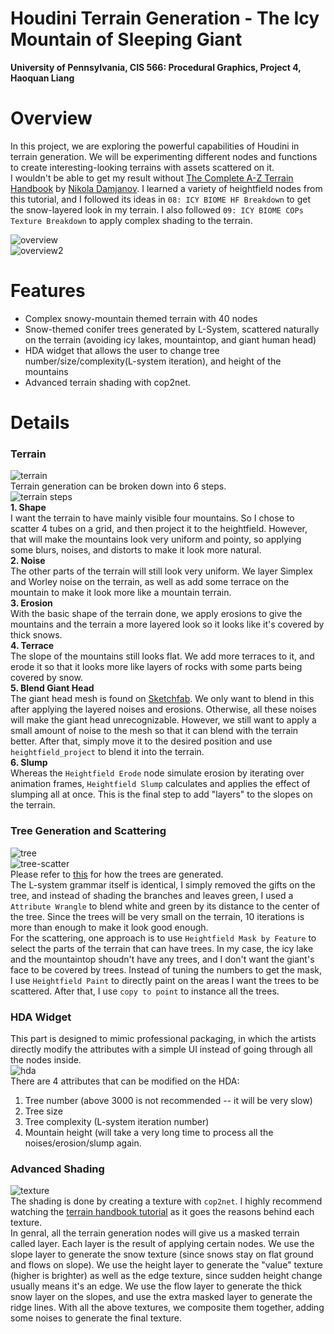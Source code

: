 Houdini Terrain Generation - The Icy Mountain of Sleeping Giant
==================================
**University of Pennsylvania, CIS 566: Procedural Graphics, Project 4, Haoquan Liang**   
# Overview
In this project, we are exploring the powerful capabilities of Houdini in terrain generation. We will be experimenting different nodes and functions to create interesting-looking terrains with assets scattered on it.     
I wouldn't be able to get my result without [The Complete A-Z Terrain Handbook](https://www.sidefx.com/tutorials/the-complete-a-z-terrain-handbook/) by [Nikola Damjanov](https://www.sidefx.com/profile/damjanmx/). I learned a variety of heightfield nodes from this tutorial, and I followed its ideas in `08: ICY BIOME HF Breakdown` to get the snow-layered look in my terrain. I also followed `09: ICY BIOME COPs Texture Breakdown` to apply complex shading to the terrain.   

 ![overview](/img/overview.jpg)   
 ![overview2](/img/overview2.jpg)

# Features
* Complex snowy-mountain themed terrain with 40 nodes
* Snow-themed conifer trees generated by L-System, scattered naturally on the terrain (avoiding icy lakes, mountaintop, and giant human head)
* HDA widget that allows the user to change tree number/size/complexity(L-system iteration), and height of the mountains
* Advanced terrain shading with cop2net. 

# Details
### Terrain
 ![terrain](/img/terrain.jpg)   
 Terrain generation can be broken down into 6 steps.   
  ![terrain steps](/img/terrain-steps.png)   
 **1. Shape**   
 I want the terrain to have mainly visible four mountains. So I chose to scatter 4 tubes on a grid, and then project it to the heightfield. However, that will make the mountains look very uniform and pointy, so applying some blurs, noises, and distorts to make it look more natural.    
 **2. Noise**   
 The other parts of the terrain will still look very uniform. We layer Simplex and Worley noise on the terrain, as well as add some terrace on the mountain to make it look more like a mountain terrain.    
 **3. Erosion**   
 With the basic shape of the terrain done, we apply erosions to give the mountains and the terrain a more layered look so it looks like it's covered by thick snows.   
 **4. Terrace**   
 The slope of the mountains still looks flat. We add more terraces to it, and erode it so that it looks more like layers of rocks with some parts being covered by snow.    
 **5. Blend Giant Head**   
 The giant head mesh is found on [Sketchfab](https://sketchfab.com/3d-models/portrait-bust-of-augustus-marble-sculpture-5a7952aad74c4913a4f3a082132073c6). We only want to blend in this after applying the layered noises and erosions. Otherwise, all these noises will make the giant head unrecognizable. However, we still want to apply a small amount of noise to the mesh so that it can blend with the terrain better. After that, simply move it to the desired position and use `heightfield_project` to blend it into the terrain.       
 **6. Slump**   
Whereas the `Heightfield Erode` node simulate erosion by iterating over animation frames, `Heightfield Slump` calculates and applies the effect of slumping all at once. This is the final step to add "layers" to the slopes on the terrain.   

### Tree Generation and Scattering
 ![tree](/img/tree.png)   
 ![tree-scatter](/img/tree-scattering.jpg)   
Please refer to [this](https://github.com/LEO-CGGT/hw03-l-systems) for how the trees are generated.    
The L-system grammar itself is identical, I simply removed the gifts on the tree, and instead of shading the branches and leaves green, I used a `Attribute Wrangle` to blend white and green by its distance to the center of the tree. Since the trees will be very small on the terrain, 10 iterations is more than enough to make it look good enough.    
For the scattering, one approach is to use `Heightfield Mask by Feature` to select the parts of the terrain that can have trees. In my case, the icy lake and the mountaintop shoudn't have any trees, and I don't want the giant's face to be covered by trees. Instead of tuning the numbers to get the mask, I use `Heightfield Paint` to directly paint on the areas I want the trees to be scattered. After that, I use `copy to point` to instance all the trees.    

### HDA Widget
This part is designed to mimic professional packaging, in which the artists directly modify the attributes with a simple UI instead of going through all the nodes inside.    
 ![hda](/img/HDA-Widget.png)   
There are 4 attributes that can be modified on the HDA:    
1. Tree number (above 3000 is not recommended -- it will be very slow)
2. Tree size   
3. Tree complexity (L-system iteration number)
4. Mountain height (will take a very long time to process all the noises/erosion/slump again.
### Advanced Shading
 ![texture](/img/texture.png)   
The shading is done by creating a texture with `cop2net`. I highly recommend watching the [terrain handbook tutorial](https://www.sidefx.com/tutorials/the-complete-a-z-terrain-handbook/) as it goes the reasons behind each texture.    
In genral, all the terrain generation nodes will give us a masked terrain called layer. Each layer is the result of applying certain nodes. We use the slope layer to generate the snow texture (since snows stay on flat ground and flows on slope). We use the height layer to generate the "value" texture (higher is brighter) as well as the edge texture, since sudden height change usually means it's an edge. We use the flow layer to generate the thick snow layer on the slopes, and use the extra masked layer to generate the ridge lines. With all the above textures, we composite them together, adding some noises to generate the final texture.     
